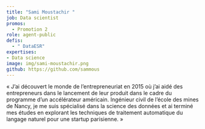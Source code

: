 ```yaml
---
title: "Sami Moustachir "
job: Data scientist
promos:
  - Promotion 2
role: agent-public
defis:
  - " DataESR"
expertises:
- Data science
image: img/sami-moustachir.png
github: https://github.com/sammous
---
```


« J’ai découvert le monde de l’entrepreneuriat en 2015 où j’ai aidé des entrepreneurs dans le lancement de leur produit dans le cadre du programme d’un accélérateur américain. Ingénieur civil de l’école des mines de Nancy, je me suis spécialisé dans la science des données et ai terminé mes études en explorant les techniques de traitement automatique du langage naturel pour une startup parisienne. »
